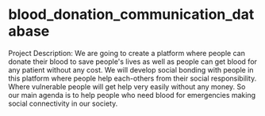 # blood_donation_communication_database
Project Description:
We are going to create a platform where people can donate their blood to save people's lives as
well as people can get blood for any patient without any cost. We will develop social bonding
with people in this platform where people help each-others from their social responsibility.
Where vulnerable people will get help very easily without any money. So our main agenda is to
help people who need blood for emergencies making social connectivity in our society.